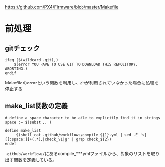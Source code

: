 https://github.com/PX4/Firmware/blob/master/Makefile

# 前処理

## gitチェック
```
ifeq ($(wildcard .git),)
    $(error YOU HAVE TO USE GIT TO DOWNLOAD THIS REPOSITORY. ABORTING.)
endif
```

Makefileのerrorという関数を利用し、gitが利用されていなかった場合に処理を停止する

## make_list関数の定義

```
# define a space character to be able to explicitly find it in strings
space := $(subst ,, )

define make_list
     $(shell cat .github/workflows/compile_${1}.yml | sed -E 's|[[:space:]]+(.*),|check_\1|g' | grep check_${2})
endef
```

`.github/workflows/`にあるcompile_***.ymlファイルから、対象のリストを取り出す関数を定義している。